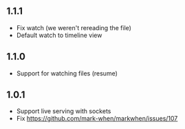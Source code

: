 ## 1.1.1
- Fix watch (we weren't rereading the file)
- Default watch to timeline view

## 1.1.0

- Support for watching files (resume)

## 1.0.1

- Support live serving with sockets
- Fix https://github.com/mark-when/markwhen/issues/107
